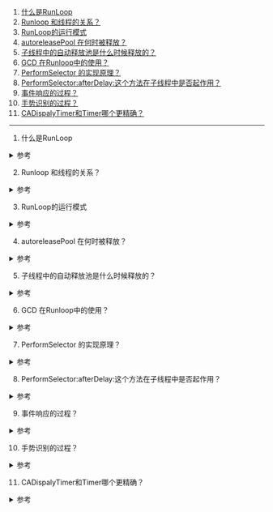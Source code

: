 <!-- <span id=""></span> -->

<!-- <details>
<summary> 参考 </summary>
</details> -->


1. [什么是RunLoop](#1)
2. [Runloop 和线程的关系？](#2)
3. [RunLoop的运行模式](#3)
4. [autoreleasePool 在何时被释放？](#4)
5. [子线程中的自动释放池是什么时候释放的？](#5)
6. [GCD 在Runloop中的使用？](#6)
7. [PerformSelector 的实现原理？](#7)
8. [PerformSelector:afterDelay:这个方法在子线程中是否起作用？](#8)
9. [事件响应的过程？](#9)
10. [手势识别的过程？](#10)
11. [CADispalyTimer和Timer哪个更精确？](#11)


---

1. <span id="1">什么是RunLoop</span>

<details>
<summary> 参考 </summary>

RunLoop 就是一个事件处理的循环，用来不停的调度工作以及处理输入事件。使用 RunLoop 的目的是让你的线程在有工作的时候忙于工作,而没工作的时候处于休眠状态。 runloop 的设计是为了减少 cpu 无谓的空转。

作用就是：
1. 使程序持续运行
2. 有任务就运行，无任务就休眠，节约CPU资源，提高程序性能
3. 处理各种事件(触摸、定时器、performSelectord等等)

</details>

2. <span id="2">Runloop 和线程的关系？</span>

<details>
<summary> 参考 </summary>

- 一个线程对应一个 Runloop。
- 主线程的默认开启Runloop。
- 子线程的 Runloop 以懒加载的形式创建。
- Runloop 存储在一个全局的可变字典里，线程是 key ，Runloop 是 value。

</details>

3. <span id="3">RunLoop的运行模式</span>

<details>
<summary> 参考 </summary>

RunLoop的运行模式共有5种，RunLoop只会运行在一个模式下，要切换模式，就要暂停当前模式，重写启动一个运行模式。

- kCFRunLoopDefaultMode, App的默认运行模式，通常主线程是在这个运行模式下运行
- UITrackingRunLoopMode, 跟踪用户交互事件（用于 ScrollView 追踪触摸滑动，保证界面滑动时不受其他Mode影响）
- kCFRunLoopCommonModes, 伪模式，不是一种真正的运行模式
- UIInitializationRunLoopMode：在刚启动App时第进入的第一个Mode，启动完成后就不再使用
- GSEventReceiveRunLoopMode：接受系统内部事件，通常用不到

</details>



4. <span id="4">autoreleasePool 在何时被释放？</span>

<details>
<summary> 参考 </summary>

- App启动后，苹果在主线程 RunLoop 里注册了两个 Observer，其回调都是 _wrapRunLoopWithAutoreleasePoolHandler()。
- 第一个 Observer 监视的事件是 Entry(即将进入Loop)，其回调内会调用 _objc_autoreleasePoolPush() 创建自动释放池。其 order 是 -2147483647，优先级最高，保证创建释放池发生在其他所有回调之前。
- 第二个 Observer 监视了两个事件： BeforeWaiting(准备进入休眠) 时调用_objc_autoreleasePoolPop() 和 _objc_autoreleasePoolPush() 释放旧的池并创建新池；Exit(即将退出Loop) 时调用 _objc_autoreleasePoolPop() 来释放自动释放池。这个 Observer 的 order 是 2147483647，优先级最低，保证其释放池子发生在其他所有回调之后。
- 在主线程执行的代码，通常是写在诸如事件回调、Timer回调内的。这些回调会被 RunLoop 创建好的 AutoreleasePool 环绕着，所以不会出现内存泄漏，开发者也不必显示创建 Pool 了。

</details>


5. <span id="5">子线程中的自动释放池是什么时候释放的？</span>

<details>
<summary> 参考 </summary>

主线程的runloop默认主动开启。但是子线程中的runloop默认是关闭的，所以子线程中默认没有autoreleasepool。

运行循环结束前会释放自动释放池，还有就是池子满了，也会销毁。

</details>

6. <span id="6">GCD 在Runloop中的使用？</span>

<details>
<summary> 参考 </summary>

GCD由 子线程 返回到 主线程,只有在这种情况下才会触发 RunLoop。会触发 RunLoop 的 Source 1 事件。

</details>

7. <span id="7">PerformSelector 的实现原理？</span>

<details>
<summary> 参考 </summary>

- 当调用 NSObject 的 performSelecter:afterDelay: 后，实际上其内部会创建一个 Timer 并添加到当前线程的 RunLoop 中。所以如果当前线程没有 RunLoop，则这个方法会失效。

- 当调用 performSelector:onThread: 时，实际上其会创建一个 Timer 加到对应的线程去，同样的，如果对应线程没有 RunLoop 该方法也会失效。

</details>

8. <span id="8">PerformSelector:afterDelay:这个方法在子线程中是否起作用？</span>

<details>
<summary> 参考 </summary>

不起作用，子线程默认没有 Runloop，也就没有 Timer。可以使用 GCD的dispatch_after来实现

</details>

9. <span id="9">事件响应的过程？</span>

<details>
<summary> 参考 </summary>

- 苹果注册了一个 Source1 (基于 mach port 的) 用来接收系统事件，其回调函数为 __IOHIDEventSystemClientQueueCallback()。

- 当一个硬件事件(触摸/锁屏/摇晃等)发生后，首先由 IOKit.framework 生成一个 IOHIDEvent 事件并由 SpringBoard 接收。这个过程的详细情况可以参考这里。SpringBoard 只接收按键(锁屏/静音等)，触摸，加速，接近传感器等几种 Event，随后用 mach port 转发给需要的 App 进程。随后苹果注册的那个 Source1 就会触发回调，并调用 _UIApplicationHandleEventQueue() 进行应用内部的分发。

- _UIApplicationHandleEventQueue() 会把 IOHIDEvent 处理并包装成 UIEvent 进行处理或分发，其中包括识别 UIGesture/处理屏幕旋转/发送给 UIWindow 等。通常事件比如 UIButton 点击、touchesBegin/Move/End/Cancel 事件都是在这个回调中完成的。

</details>

10. <span id="10">手势识别的过程？</span>

<details>
<summary> 参考 </summary>

- 当 _UIApplicationHandleEventQueue() 识别了一个手势时，其首先会调用 Cancel 将当前的 touchesBegin/Move/End 系列回调打断。随后系统将对应的 UIGestureRecognizer 标记为待处理。

- 苹果注册了一个 Observer 监测 BeforeWaiting (Loop即将进入休眠) 事件，这个 Observer 的回调函数是 _UIGestureRecognizerUpdateObserver()，其内部会获取所有刚被标记为待处理的 GestureRecognizer，并执行GestureRecognizer 的回调。

- 当有 UIGestureRecognizer 的变化(创建/销毁/状态改变)时，这个回调都会进行相应处理。

</details>


11. <span id="11">CADispalyTimer和Timer哪个更精确？</span>

<details>
<summary> 参考 </summary>

CADisplayLink 更精确

- iOS设备的屏幕刷新频率是固定的，CADisplayLink在正常情况下会在每次刷新结束都被调用，精确度相当高。

- NSTimer的精确度就显得低了点，比如NSTimer的触发时间到的时候，runloop如果在阻塞状态，触发时间就会推迟到下一个runloop周期。并且 NSTimer新增了tolerance属性，让用户可以设置可以容忍的触发的时间的延迟范围。

- CADisplayLink使用场合相对专一，适合做UI的不停重绘，比如自定义动画引擎或者视频播放的渲染。NSTimer的使用范围要广泛的多，各种需要单次或者循环定时处理的任务都可以使用。在UI相关的动画或者显示内容使用 CADisplayLink比起用NSTimer的好处就是我们不需要在格外关心屏幕的刷新频率了，因为它本身就是跟屏幕刷新同步的。

</details>
